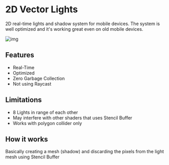 
# 2D Vector Lights

2D real-time lights and shadow system for mobile devices. 
The system is well optimized and it's working great even on old mobile devices.





![img](https://raw.githubusercontent.com/danix2d/Images/main/lights.png)
## Features

- Real-Time
- Optimized
- Zero Garbage Collection
- Not using Raycast


## Limitations

- 8 Lights in range of each other
- May interfere with other shaders that uses Stencil Buffer
- Works with polygon collider only

## How it works

Basically creating a mesh (shadow) and discarding 
the pixels from the light mesh using Stencil Buffer
